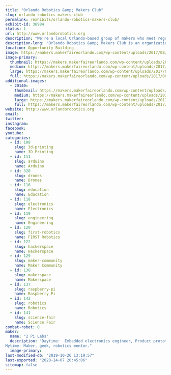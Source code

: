 ```yaml
---
title: "Orlando Robotics &amp; Makers Club"
slug: orlando-robotics-makers-club
permalink: /exhibits/orlando-robotics-makers-club/
exhibit-id: 36984
status: 1
url: http://www.orlandorobotics.org
description: "We're a local Orlando-based group of makers who meet regularly to discuss, share ideas and work on robotics, electronics, Arduinos, 3D-printing, FPV drones, and other techie activities."
description-long: "Orlando Robotics &amp; Makers Club is an organization in central Orlando made up of over 680 makers of all ages who meet monthly to discuss techie activities such as robotics, 3D-printing, electronics, Arduinos, FPV drones, and several other technical topics.  We meet at the Melrose center in the downtown Orlando library and also at MakerFX Makerspace.  There is no charge for out meetings."
location: Opportunity Building
image: https://makers.makerfaireorlando.com/wp-content/uploads/2017/08/ORMC-Logo-highres_369326132.jpeg
image-primary:
  thumbnail: https://makers.makerfaireorlando.com/wp-content/uploads/2017/08/ORMC-Logo-highres_369326132-150x150.jpeg
  medium: https://makers.makerfaireorlando.com/wp-content/uploads/2017/08/ORMC-Logo-highres_369326132-300x298.jpeg
  large: https://makers.makerfaireorlando.com/wp-content/uploads/2017/08/ORMC-Logo-highres_369326132.jpeg
  full: https://makers.makerfaireorlando.com/wp-content/uploads/2017/08/ORMC-Logo-highres_369326132.jpeg
additional-images:
  - 20140:
    thumbnail: https://makers.makerfaireorlando.com/wp-content/uploads/2017/08/ORMC-Drones-Pic-150x150.jpeg
    medium: https://makers.makerfaireorlando.com/wp-content/uploads/2017/08/ORMC-Drones-Pic-300x225.jpeg
    large: https://makers.makerfaireorlando.com/wp-content/uploads/2017/08/ORMC-Drones-Pic.jpeg
    full: https://makers.makerfaireorlando.com/wp-content/uploads/2017/08/ORMC-Drones-Pic.jpeg
website: http://www.orlandorobotics.org
email: 
twitter: 
instagram: 
facebook: 
youtube: 
categories:
  - id: 108
    slug: 3d-printing
    name: 3D Printing
  - id: 111
    slug: arduino
    name: Arduino
  - id: 320
    slug: drones
    name: Drones
  - id: 116
    slug: education
    name: Education
  - id: 118
    slug: electronics
    name: Electronics
  - id: 119
    slug: engineering
    name: Engineering
  - id: 120
    slug: first-robotics
    name: FIRST Robotics
  - id: 122
    slug: hackerspace
    name: Hackerspace
  - id: 129
    slug: maker-community
    name: Maker Community
  - id: 130
    slug: makerspace
    name: Makerspace
  - id: 137
    slug: raspberry-pi
    name: Raspberry Pi
  - id: 142
    slug: robotics
    name: Robotics
  - id: 141
    slug: science-fair
    name: Science Fair
combat-robot: 0
maker:
  name: "2 Pi Labs"
  description: "Daytime:  Embedded electronics engineer, Product prototyper.
Mytime: Maker, geek, robotics mentor."
  image-primary: 
last-modified-db: "2019-10-26 13:19:57"
last-exported: "2020-14-07 20:45:06"
sitemap: false
---
```

